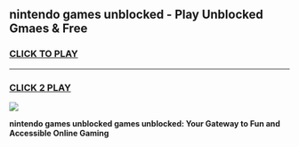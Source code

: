 
## nintendo games unblocked - Play Unblocked Gmaes & Free
<h3>
<a href="https://premium.freeplayer.one?title=nintendo_games_unblocked&ref=20F">CLICK TO PLAY</a></h3>
<hr>

<h3>
<a href="https://premium.freeplayer.one?title=nintendo_games_unblocked&ref=20F">CLICK 2 PLAY</a>
  
</h3>

<a href="https://premium.freeplayer.one?title=nintendo_games_unblocked&ref=20F/"><img src="https://clearcache.store/games.png"></a>


**nintendo games unblocked games unblocked: Your Gateway to Fun and Accessible Online Gaming**
